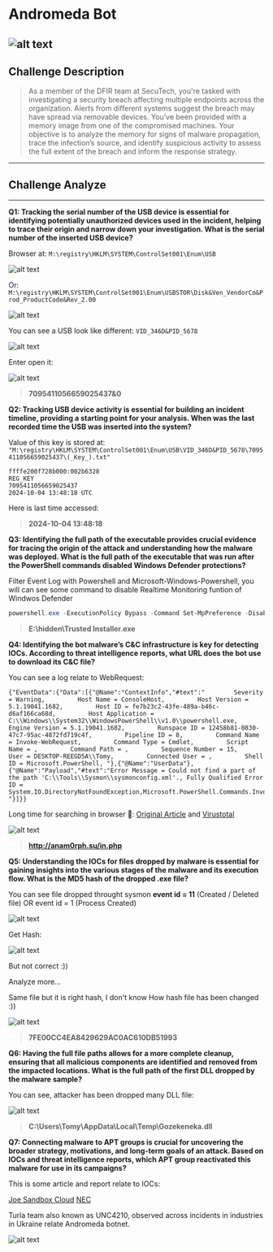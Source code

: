 # Andromeda Bot

![alt text](image-12.png)
---
## Challenge Description
> As a member of the DFIR team at SecuTech, you're tasked with investigating a security breach affecting multiple endpoints across the organization. Alerts from different systems suggest the breach may have spread via removable devices. You’ve been provided with a memory image from one of the compromised machines. Your objective is to analyze the memory for signs of malware propagation, trace the infection’s source, and identify suspicious activity to assess the full extent of the breach and inform the response strategy.
----
## Challenge Analyze
----
**Q1: Tracking the serial number of the USB device is essential for identifying potentially unauthorized devices used in the incident, helping to trace their origin and narrow down your investigation. What is the serial number of the inserted USB device?**

Browser at: `M:\registry\HKLM\SYSTEM\ControlSet001\Enum\USB`

![alt text](image.png)

Or: `M:\registry\HKLM\SYSTEM\ControlSet001\Enum\USBSTOR\Disk&Ven_VendorCo&Prod_ProductCode&Rev_2.00`

![alt text](image-10.png)

You can see a USB look like different: `VID_346D&PID_5678`

![alt text](image-2.png)

Enter open it:

![alt text](image-3.png)

> **7095411056659025437&0**

**Q2: Tracking USB device activity is essential for building an incident timeline, providing a starting point for your analysis. When was the last recorded time the USB was inserted into the system?**

Value of this key is stored at: `"M:\registry\HKLM\SYSTEM\ControlSet001\Enum\USB\VID_346D&PID_5678\7095411056659025437\(_Key_).txt"`

```
ffffe200f728b000:002b6328
REG_KEY
7095411056659025437
2024-10-04 13:48:18 UTC
```
Here is last time accessed:

> **2024-10-04 13:48:18**

**Q3: Identifying the full path of the executable provides crucial evidence for tracing the origin of the attack and understanding how the malware was deployed. What is the full path of the executable that was run after the PowerShell commands disabled Windows Defender protections?**

Filter Event Log with Powershell and Microsoft-Windows-Powershell, you will can see some command to disable Realtime Monitoring funtion of Windwos Defender

```powershell
powershell.exe -ExecutionPolicy Bypass -Command Set-MpPreference -DisableRealtimeMonitoring $true; Set-MpPreference -DisableBehaviorMonitoring $true; Set-MpPreference -DisableIOAVProtection $true; Set-MpPreference -DisableScriptScanning $true; Set-MpPreference -DisableBlockAtFirstSeen $true; Set-MpPreference -DisableCloudProtection $true; Set-MpPreference -DisableArchiveScanning $true; Set-MpPreference -SubmitSamplesConsent 2; sc stop WinDefend; sc config WinDefend start= disabled; sc stop SecurityHealthService; sc config SecurityHealthService start= disabled; Start-Process 'E:\hidden\Trusted Installer.exe'
```

> **E:\hidden\Trusted Installer.exe**

**Q4: Identifying the bot malware’s C&C infrastructure is key for detecting IOCs. According to threat intelligence reports, what URL does the bot use to download its C&C file?**

You can see a log relate to WebRequest:

```
{"EventData":{"Data":[{"@Name":"ContextInfo","#text":"        Severity = Warning,         Host Name = ConsoleHost,         Host Version = 5.1.19041.1682,         Host ID = fe7b23c2-43fe-489a-b46c-d6af166ca68d,         Host Application = C:\\Windows\\System32\\WindowsPowerShell\\v1.0\\powershell.exe,         Engine Version = 5.1.19041.1682,         Runspace ID = 12458b81-0830-47c7-95ac-4872fd719c4f,         Pipeline ID = 8,         Command Name = Invoke-WebRequest,         Command Type = Cmdlet,         Script Name = ,         Command Path = ,         Sequence Number = 15,         User = DESKTOP-REEGD5A\\Tomy,         Connected User = ,         Shell ID = Microsoft.PowerShell, "},{"@Name":"UserData"},{"@Name":"Payload","#text":"Error Message = Could not find a part of the path 'C:\\Tools\\Sysmon\\sysmonconfig.xml'., Fully Qualified Error ID = System.IO.DirectoryNotFoundException,Microsoft.PowerShell.Commands.InvokeWebRequestCommand, "}]}}
```

Long time for searching in browser 🙂: [Original Article](https://cloud.google.com/blog/topics/threat-intelligence/turla-galaxy-opportunity/?hl=en) and [Virustotal](https://www.virustotal.com/gui/file/9535a9bb1ae8f620d7cbd7d9f5c20336b0fd2c78d1a7d892d76e4652dd8b2be7/behavior)

![alt text](image-11.png)

> **http://anam0rph.su/in.php**

**Q5: Understanding the IOCs for files dropped by malware is essential for gaining insights into the various stages of the malware and its execution flow. What is the MD5 hash of the dropped .exe file?**

You can see file dropped throught sysmon **event id = 11** (Created / Deleted file) OR event id = 1 (Process Created)

![alt text](image-4.png)

Get Hash:

![alt text](image-7.png)

But not correct :))

Analyze more...

Same file but it is right hash, I don't know How hash file has been changed :))

![alt text](image-8.png)

> **7FE00CC4EA8429629AC0AC610DB51993**

**Q6: Having the full file paths allows for a more complete cleanup, ensuring that all malicious components are identified and removed from the impacted locations. What is the full path of the first DLL dropped by the malware sample?**

You can see, attacker has been dropped many DLL file:

![alt text](image-5.png)

> **C:\Users\Tomy\AppData\Local\Temp\Gozekeneka.dll**

**Q7: Connecting malware to APT groups is crucial for uncovering the broader strategy, motivations, and long-term goals of an attack. Based on IOCs and threat intelligence reports, which APT group reactivated this malware for use in its campaigns?**

This is some article and report relate to IOCs:

[Joe Sandbox Cloud](https://www.joesandbox.com/analysis/1317541/1/html)
[NEC](https://www.nec.com/en/global/solutions/cybersecurity/blog/240823/index.html)

Turla team also known as UNC4210, observed across incidents in industries in Ukraine relate Andromeda botnet.

![alt text](image-9.png)
